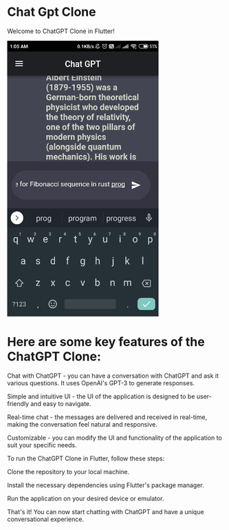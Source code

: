 # Chat Gpt Clone

Welcome to ChatGPT Clone in Flutter!

![](https://github.com/Siddharth-cmd/chat-gpt-clone/blob/main/chat_gpt_preview.gif) 


# Here are some key features of the ChatGPT Clone:

Chat with ChatGPT - you can have a conversation with ChatGPT and ask it various questions. It uses OpenAI's GPT-3 to generate responses.

Simple and intuitive UI - the UI of the application is designed to be user-friendly and easy to navigate.

Real-time chat - the messages are delivered and received in real-time, making the conversation feel natural and responsive.

Customizable - you can modify the UI and functionality of the application to suit your specific needs.

To run the ChatGPT Clone in Flutter, follow these steps:

Clone the repository to your local machine.

Install the necessary dependencies using Flutter's package manager.

Run the application on your desired device or emulator.

That's it! You can now start chatting with ChatGPT and have a unique conversational experience.

